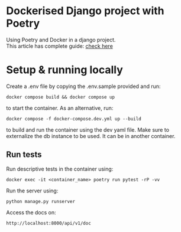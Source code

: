 # Dockerised Django project with Poetry
Using Poetry and Docker in a django project. <br>
This article has complete guide:  [check here]()

# Setup & running locally

Create a .env file by copying the .env.sample provided and run:
```
docker compose build && docker compose up
```
to start the container. As an alternative, run:
```
docker compose -f docker-compose.dev.yml up --build
```
to build and run the container using the dev yaml file.
Make sure to externalize the db instance to be used. It can be in another container.

## Run tests
Run descriptive tests in the container using:
```
docker exec -it <container_name> poetry run pytest -rP -vv
```


Run the server using:
```
python manage.py runserver
```

Access the docs on:

```
http://localhost:8000/api/v1/doc
```

